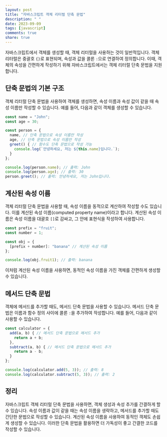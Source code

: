 ```yaml
---
layout: post
title: "자바스크립트 객체 리터럴 단축 문법"
description: " "
date: 2023-09-09
tags: [javascript]
comments: true
share: true
---
```


자바스크립트에서 객체를 생성할 때, 객체 리터럴을 사용하는 것이 일반적입니다. 객체 리터럴은 중괄호 `{}`로 표현되며, 속성과 값을 콜론 `:`으로 연결하여 정의합니다. 이때, 객체의 속성을 간편하게 작성하기 위해 자바스크립트에서는 객체 리터럴 단축 문법을 지원합니다.

## 단축 문법의 기본 구조

객체 리터럴 단축 문법을 사용하여 객체를 생성하면, 속성 이름과 속성 값이 같을 때 속성 이름만 작성할 수 있습니다. 예를 들어, 다음과 같이 객체를 생성할 수 있습니다.

```javascript
const name = "John";
const age = 30;

const person = {
  name, // 단축 문법으로 속성 이름만 작성
  age, // 단축 문법으로 속성 이름만 작성
  greet() { // 함수도 단축 문법으로 작성 가능
    console.log(`안녕하세요, 저는 ${this.name}입니다.`);
  }
};

console.log(person.name); // 출력: John
console.log(person.age); // 출력: 30
person.greet(); // 출력: 안녕하세요, 저는 John입니다.
```

## 계산된 속성 이름

객체 리터럴 단축 문법을 사용할 때, 속성 이름을 동적으로 계산하여 작성할 수도 있습니다. 이를 계산된 속성 이름(computed property name)이라고 합니다. 계산된 속성 이름은 속성 이름을 대괄호 `[]`로 감싸고, 그 안에 표현식을 작성하여 사용합니다.

```javascript
const prefix = "fruit";
const number = 1;

const obj = {
  [prefix + number]: "banana" // 계산된 속성 이름
};

console.log(obj.fruit1); // 출력: banana
```

이처럼 계산된 속성 이름을 사용하면, 동적인 속성 이름을 가진 객체를 간편하게 생성할 수 있습니다.

## 메서드 단축 문법

객체에 메서드를 추가할 때도, 메서드 단축 문법을 사용할 수 있습니다. 메서드 단축 문법은 이름과 함수 정의 사이에 콜론 `:`을 추가하여 작성합니다. 예를 들어, 다음과 같이 사용할 수 있습니다.

```javascript
const calculator = {
  add(a, b) { // 메서드 단축 문법으로 메서드 추가
    return a + b;
  },
  subtract(a, b) { // 메서드 단축 문법으로 메서드 추가
    return a - b;
  }
};

console.log(calculator.add(5, 3)); // 출력: 8
console.log(calculator.subtract(5, 3)); // 출력: 2
```

## 정리

자바스크립트 객체 리터럴 단축 문법을 사용하면, 객체 생성과 속성 추가를 간결하게 할 수 있습니다. 속성 이름과 값이 같을 때는 속성 이름을 생략하고, 메서드를 추가할 때도 간단한 문법으로 작성할 수 있습니다. 계산된 속성 이름을 사용하여 동적인 객체도 손쉽게 생성할 수 있습니다. 이러한 단축 문법을 활용하면 더 가독성이 좋고 간결한 코드를 작성할 수 있습니다.